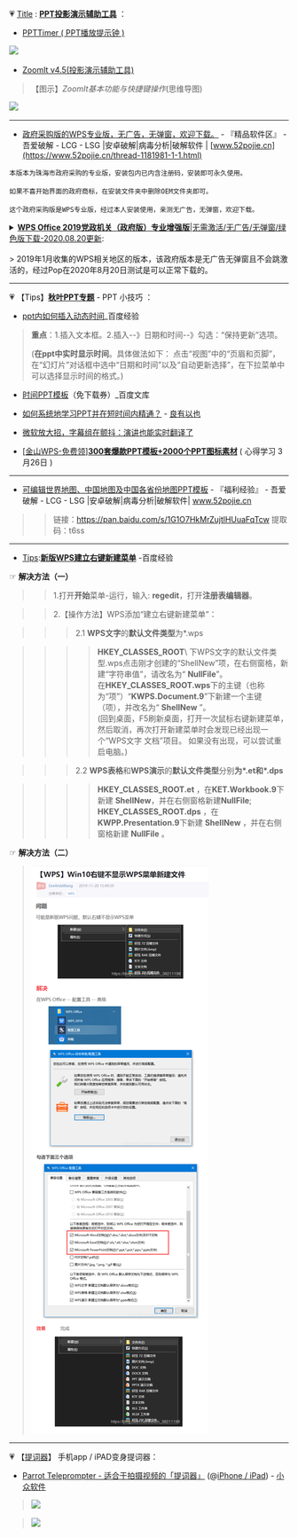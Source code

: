 

💗 [Title](https://taoste.github.io/Hello-World/Tools/PPT投影演示辅助工具/) : [**PPT投影演示辅助工具**]() ：

- [PPTTimer ( PPT播放提示钟 )](https://github.com/taoste/Hello-World/tree/master/Tools/PPT%E6%8A%95%E5%BD%B1%E6%BC%94%E7%A4%BA%E8%BE%85%E5%8A%A9%E5%B7%A5%E5%85%B7/PPTTimer)

<img src="https://github.com/taoste/Hello-World/blob/master/Tools/PPT投影演示辅助工具/PPTTimer/截图.jpg?raw=true"/>

- [ZoomIt v4.5(投影演示辅助工具)](https://github.com/taoste/Hello-World/blob/master/Tools/PPT%E6%8A%95%E5%BD%B1%E6%BC%94%E7%A4%BA%E8%BE%85%E5%8A%A9%E5%B7%A5%E5%85%B7/ZoomIt%20v4.5(%E6%8A%95%E5%BD%B1%E6%BC%94%E7%A4%BA%E8%BE%85%E5%8A%A9%E5%B7%A5%E5%85%B7).zip)

> 【图示】*ZoomIt基本功能与快捷键操作*(思维导图)
 <img src="https://github.com/taoste/Hello-World/blob/master/Tools/PPT%E6%8A%95%E5%BD%B1%E6%BC%94%E7%A4%BA%E8%BE%85%E5%8A%A9%E5%B7%A5%E5%85%B7/ZoomIt%E5%9F%BA%E6%9C%AC%E5%8A%9F%E8%83%BD%E4%B8%8E%E5%BF%AB%E6%8D%B7%E9%94%AE%E6%93%8D%E4%BD%9C(%E6%80%9D%E7%BB%B4%E5%AF%BC%E5%9B%BE).png?raw=true"/>
 
-----------------------------------------------------------------------

- [政府采购版的WPS专业版，无广告，无弹窗，欢迎下载。](https://www.52pojie.cn/forum.php?mod=viewthread&tid=1057762&ctid=1668) - 『精品软件区』 - 吾爱破解 - LCG - LSG |安卓破解|病毒分析|破解软件 | [www.52pojie.cn](https://www.52pojie.cn/thread-1181981-1-1.html) 
```
本版本为珠海市政府采购的专业版，安装包内已内含注册码，安装即可永久使用。

如果不喜开始界面的政府商标，在安装文件夹中删除OEM文件夹即可。

这个政府采购版是WPS专业版，经过本人安装使用，亲测无广告，无弹窗，欢迎下载。
```

<details>
<summary>
   <a href="http://429006.com/article/technology/4413.htm"><b>WPS Office 2019党政机关（政府版）专业增强版</b>|无需激活/无广告/无弹窗/绿色版下载-2020.08.20更新</a>:
<br><br>
     > 2019年1月收集的WPS相关地区的版本，该政府版本是无广告无弹窗且不会跳激活的，经过Pop在2020年8月20日测试是可以正常下载的。
     </summary>       
<br>>> <a href="http://ts.wps.cn/gov/guangdong/zhuhai/installation/WPS%20Office%202019%20%E7%8F%A0%E6%B5%B7%E5%B8%82%E6%94%BF%E5%BA%9C%E4%B8%93%E4%B8%9A%E7%89%88(11.8.2.8506).exe">WPS Office 2019 珠海市政府专业版(11.8.2.8506).exe</a> 百度云盘-下载链接：https://pan.baidu.com/s/1l0YmYJaL8vycZh-au2FJiA (已失效)  提取码：j9ww
   <table> 
       <tr> 
          <td>
<blockquote>  <!-- 引用标签 -->       
<li>1、广东省</li>
<br>
<br>广东省政府机关单位：<br>
<br>http://wpspro.support.wps.cn/gov/guangdong/<br>
<br>WPS Office 2016 专用版（10.8.0.6423）<br>潮州市党政机关单位：<br>
<br>http://wpspro.support.wps.cn/gov/guangdong/chaozhou/<br>
<br>WPS Office 2019 专业增强版（11.8.2.8053）<br>惠州市党政机关单位：<br>
<br>http://wpspro.support.wps.cn/gov/guangdong/huizhou/<br>
<br>WPS Office 2019 专业版（11.8.2.7978）<br>中山市政府党政机关：<br>
<br>http://wpspro.support.wps.cn/gov/guangdong/zhongshan/<br>
<br>WPS Office 2016 专业版（10.8.0.6470）<br>珠海市党政机关单位：<br>
<br>http://wpspro.support.wps.cn/gov/guangdong/zhuhai/<br>WPS Office 2016 专业增强版（10.8.2.6726）<br>
<br>佛山市党政机关单位：<br>
<br>http://wpspro.support.wps.cn/gov/guangdong/foshan/<br>
<br>（需要密码才能进入）<br>茂名市党政机关单位：<br>
<br>http://wpspro.support.wps.cn/gov/guangdong/maoming/<br>
<br>WPS Office 2019 专业增强版（11.8.2.8053）<br>河源市党政机关单位：<br>
<br>http://wpspro.support.wps.cn/gov/guangdong/heyuan/<br>
<br>WPS Office 2016 专业版（10.8.2.6837）<br>揭阳市党政机关单位：<br>
<br>http://wpspro.support.wps.cn/gov/guangdong/jieyang/<br>
<br>WPS Office 2016 专业版（10.8.0.6423）<br>肇庆市党政机关单位：<br>
<br>http://wpspro.support.wps.cn/gov/guangdong/zhaoqing/<br>
<br>WPS Office 2016 专业增强版（10.8.2.6613）<br>
<br>
<li>2、重庆市</li>
<br>
<br>重庆市政府机关单位：http://wpspro.support.wps.cn/gov/chongqing/ <br>
<br>WPS Office 2016 专用版（10.8.2.6762）<br>铜梁区党政机关单位：http://wpspro.support.wps.cn/gov/chongqing/tongliang/ <br>
<br>WPS Office 2019 铜梁区党政机关专业版（11.8.2.8053）<br>巴南区党政机关单位：http://wpspro.support.wps.cn/gov/chongqing/banan/<br>
<br>WPS Office 2016 专业增强版（10.8.2.6837）<br>沙坪坝区政府机关单位：http://wpspro.support.wps.cn/gov/chongqing/shapingba/<br>
<br>WPS Office 2016 专用版（10.8.2.6837）<br>荣昌区政府机关单位：http://wpspro.support.wps.cn/gov/chongqing/rongchang/<br>
<br>WPS Office 2016 专业版（10.8.0.6206）<br>云阳县政府机关单位：http://wpspro.support.wps.cn/gov/chongqing/yunyang/<br>
<br>WPS Office 2016 专业版（10.8.2.6726）<br>奉节县政府机关单位：http://wpspro.support.wps.cn/gov/chongqing/fengjie/<br>
<br>WPS Office 2016 专业增强版（10.8.0.6206）<br>巫溪县党政机关单位：http://wpspro.support.wps.cn/gov/chongqing/wuxi/<br>
<br>WPS Office 2016 专业版（10.8.0.6206）<br>秀山县党政机关单位：http://wpspro.support.wps.cn/gov/chongqing/xiushan/<br>
<br>WPS Office 2016 专用版（10.8.2.6666）<br>
<br>
<li>3、海南省</li>
<br>
<br>海南省党政机关单位：http://wpspro.support.wps.cn/gov/hainan/<br>
<br>WPS Office 2016 专业版（10.8.2.6784）<br>三亚市党政机关单位：http://wpspro.support.wps.cn/gov/hainan/sanya/<br>
<br>WPS Office 2016 专业版（10.8.2.6784）<br>
<br>
<li>4、云南省</li>
<br>
<br>云南省党政机关单位：http://wpsupdate.ynxgj.gov.cn:21009/wps_download/index.html <br>
<br>WPS Office 2016 专业增强版（10.8.2.6837）<br>
<br>
<li>5、山东省</li>
<br>
<br>山东省部分省级预算单位：http://wpspro.support.wps.cn/gov/shandong/<br>
<br>WPS Office 2016 专业版（版本号：10.8.2.6726）<br>德州市党政机关单位：http://wpspro.support.wps.cn/gov/shandong/dezhou/
<br>WPS Office 2016 专业版（版本号：10.8.2.6837）
<br>
<br>日照市党政机关单位：http://wpspro.support.wps.cn/gov/shandong/rizhao/
<br>WPS Office 2016 专业版（版本号：10.8.2.6948）
<br>
<br>莱芜市党政机关单位：http://wpspro.support.wps.cn/gov/shandong/laiwu/
<br>WPS Office 2016 专业版（版本号：10.8.2.6870）
<br>
<br>烟台市党政机关单位：http://wpspro.support.wps.cn/gov/shandong/yantai/
<br>WPS Office 2016 专业版（版本号：10.8.2.6726）
<br>
<br>枣庄市党政机关单位：http://wpspro.support.wps.cn/gov/shandong/zaozhuang/
<br>WPS Office 2016 专业版（版本号：10.8.2.6949）
<br>
<br>威海市党政机关单位：http://wpspro.support.wps.cn/gov/shandong/weihai/
<br>WPS Office2019 （版本号：11.8.2.7978）
<br>
<li>6、山西省</li>
<br>
<br>晋城市政府机关单位：http://wpspro.support.wps.cn/gov/shanxi/jincheng/
<br>WPS Office 2016 专业版（10.8.0.6870）
<br>
<br>运城市党政机关单位：http://wpspro.support.wps.cn/gov/shanxi/yuncheng/
<br>WPS Office 2016 运城市党政机关专用版（10.8.0.6058）
<br>
<br>国家税务总局山西省税务局：http://wpspro.support.wps.cn/gov/shanxi/shuiwu/
<br>WPS Office 2016 专业版（10.8.0.6423）
<br>
<li>7、广西省</li>
<br>
<br>广西省党政机关单位：http://wpspro.support.wps.cn/gov/guangxi/
<br>WPS Office 2016 专用版（10.8.2.6666）
<br>
<li>8、吉林省</li>
<br>
<br>吉林市党政机关单位：http://wpspro.support.wps.cn/gov/jilin/
<br>WPS Office 2016 专用版（10.8.0.6501）
<br>
<li>9、湖南省</li>
<br>
<br>长沙市党政机关单位：http://wpspro.support.wps.cn/gov/hunan/changsha/
<br>WPS Office 2016 专业版（10.8.0.6058）
<br>
<li>10、四川省</li>
<br>
<br>四川省政府机关单位：http://wpspro.support.wps.cn/gov/sichuan/
<br>WPS Office 2016 专业版（10.8.2.6784）
<br>
<br>成都市党政机关单位：http://wpspro.support.wps.cn/gov/sichuan/chengdu/
<br>WPS Office 2016 专业版（10.8.0.6058）
<br>
<br>雅安市党政机关单位：http://wpspro.support.wps.cn/gov/sichuan/yaan/
<br>WPS Office 2016 专业版（10.8.0.6058）
<br>
<br>广元市教育行业：http://wpspro.support.wps.cn/gov/sichuan/guangyuan/
<br>WPS Office 2016 广元市教育专用版（10.8.0.6253）
<br>
<li>11、辽宁省</li>
<br>
<br>辽宁省直机关政府单位：http://wpspro.support.wps.cn/gov/liaoning/
<br>WPS_Office_2016_辽宁省直机关政府专用版
<br>
<br>沈阳市党政机关单位：http://wpspro.support.wps.cn/gov/liaoning/shenyang/
<br>WPS Office 2013 专业增强版（9.1.0.5026）
<br>
<li>12、黑龙江省</li>
<br>
<br>黑龙江省直党政机关：http://wpspro.support.wps.cn/gov/heilongjiang/
<br>WPS Office 2016 专业版（版本号：10.8.2.6870）
<br>
<br>大庆市党政机关单位：http://wpspro.support.wps.cn/gov/heilongjiang/daqing/
<br>WPS Office 2016 专业版（版本号：10.8.2.6666）
<br>
<br>绥化市党政机关单位：http://wpspro.support.wps.cn/gov/heilongjiang/suihua/
<br>WPS Office 2016 专业版（版本号：10.8.2.6784）
<br>
<li>13、福建省</li>
<br>
<br>福建省党政机关单位：http://wpspro.support.wps.cn/gov/fujian/
<br>WPS Office 2016 福建省直试用版（10.8.0.6501）
<br>
<br>泉州市党政机关单位：http://wpspro.support.wps.cn/gov/fujian/quanzhou/
<br>WPS Office 2016 专业增强版（10.8.0.6058）
<br>
<br>福州市党政机关单位：http://wpspro.support.wps.cn/gov/fujian/fuzhou/
<br>WPS Office 2016 专业增强版（10.8.0.6058）
<br>
<br>厦门市党政机关单位：http://wpspro.support.wps.cn/gov/fujian/xiamen/
<br>WPS Office 2016 专业版和专业增强版（10.8.0.6501）
<br>
<li>14、江西省</li>
<br>
<br>江西省党政机关单位：http://wpspro.support.wps.cn/gov/jiangxi/
<br>WPS Office 2016 江西省电子政务专版（10.8.0.6294）
<br>
<li>15、西藏自治区</li>
<br>
<br>西藏自治区党政机关单位：http://wpspro.support.wps.cn/gov/xizang/
<br>WPS Office 2016 专业版（10.8.2.6666）
<br>
<li>16、北京市</li>
<br>
<br>西城区政府机关单位：http://wpspro.support.wps.cn/gov/beijing/xicheng/
<br>WPS Office 2016 专业版（10.8.0.6253）
<br>
<br>平谷区政府机关单位：http://wpspro.support.wps.cn/gov/beijing/pinggu/
<br>WPS Office 2016 专业版（10.8.2.6726）
<br>
<br>石景山区党政机关单位：http://wpspro.support.wps.cn/gov/beijing/shijingshan/
<br>WPS Office 2016 专业版（10.8.0.6058）
<br>
<li>17、安徽省</li>
<br>
<br>六安市政府机关单位：http://wpspro.support.wps.cn/gov/anhui/liuan/
<br>WPS Office 2016 专业增强版（10.8.0.6253）
<br>
<li>18、湖北省</li>
<br>
<br>武汉市党政机关单位：
<br>http://wpspro.support.wps.cn/gov/hubei/wuhan/
<br>WPS Office 2016 专业增强版（10.8.2.6837）
<br>
<li>19、各其他企业单位</li>
<br>
<br>中国能源建设股份有限公司：
<br>http://wpspro.support.wps.cn/enterprise/ceec/
<br>WPS Office 2016 专业增强版（10.8.2.6784）
<br>
<br>中国铁建：http://wpspro.support.wps.cn/enterprise/crcc/
<br>WPS Office（10.8.0.6470）
<br>
<br>石家庄市人力资源和社会保障局：
<br>http://www.sjzrs.gov.cn/col/1515 ... /1518329562990.html
<br>WPS Office 2016 专业版（10.8.0.5562）
<br>
<li>【WPS Office 2019党政机关（政府版）专业增强版--使用技巧】</li>
<br>
<br>把那行xxxx单位的字去了的方法：
<br>\Program Files (x86)\Kingsoft\WPS Office\11.8.2.8053\oem
<br>替换图片就行了。
<br>
<br>WPS Office简单去广告方法：
<br>首先打开控制面板，假装要卸载wps.然后卸载，wps会问你卸载原因。这时候你就选择广告太多。这时候会弹出彻底关闭广告的弹窗。
<br>
<br>====================================================
<br>
<br>序列号1：694BF-YUDBG-EAR69-BPRGB-ATQXH
<br>序列号2：YA63N-2KPNK-FETLY-MKR89-TPJRE
<br>序列号3：9DP6T-9AGWG-KWV33-9MPC8-JDCVF
<br>序列号4：THUV2-32HH7-6NMHN-PTX7Y-QQCTH
<br>序列号5：R7AKQ-KLBXV-RNX3F-BPACQ-NQDGE
<br>
<br>====================================================
<br>
<li>【WPS Office 2019党政机关（政府版）专业增强版 下载地址：】</li>
<br>
<br>WPS Office 2019 专业增强版，珠海目前可以下载（2020-08-20 Pop亲测）。
<br>
<br>WPS Office 2019珠海市政府专业版ProV11.8.2.8506附VBA安装版
<br>
<br>File: <a href="http://ts.wps.cn/gov/guangdong/zhuhai/installation/WPS%20Office%202019%20珠海市政府专业版(11.8.2.8506).exe" title="">WPS Office 2019 珠海市政府专业版（11.8.2.8506）.exe</a>
<br>Size: 204752016 bytes
<br>File Version: 11.8.2.8506
<br>Modified: 2019年10月18日, 11:10:48
<br>MD5: DEC2E0DEA563F6E42A8C6A534A7639CD
<br>SHA1: 55468CA9BC8704A36C4E59E009E3D181A994026B
<br>CRC32: C8542180
<br>
<br>File: VBA_Setup.exe
<br>Size: 23439912 bytes
<br>Modified: 2019年10月18日, 11:35:01
<br>MD5: 73BA37D37D3FDE0A3FB3FA5D190F1E9E
<br>SHA1: 66E8656FDEC357B42E9E0C5135C2B9245D2E3943
<br>CRC32: E502E236
<br>
<br>https://pan.baidu.com/s/1ghUHphIVILMB5JDG8G6J9Q 密码：nm7r
<br>
<br>https://htcuicom.ctfile.com/dir/271121-32249365-8d6875/
<br>
<br>https://www.cr173.com/soft/1115891.html
<br>
<br>其他地区直接下载地址：
<br>
<br>http://wpspro.support.wps.cn/gov/guangdong/chaozhou/installation/WPS%20Office%202019%20专业版（潮州市党政机关单位）.exe
<br>
<br>http://wpspro.support.wps.cn/gov/guangdong/huizhou/installation/WPS%20Office%202016专业版（惠州市直机关单位）.exe
<br>
<br>http://wpspro.support.wps.cn/gov/guangdong/huizhou/installation/WPS%20Office%202019专业版（惠州市直机关单位）.exe
<br>
<br>http://wpspro.support.wps.cn/gov/guangdong/huizhou/installation/WPS%20Office%202019专业版（惠城区直机关单位）.exe
<br>
<br>http://wpspro.support.wps.cn/gov/guangdong/huizhou/installation/WPS%20Office%202019专业版（惠阳区直机关单位）.exe
<br>
<br>http://wpspro.support.wps.cn/gov/guangdong/huizhou/installation/WPS%20Office%202019专业版（惠东县直机关单位）.exe
<br>
<br>http://wpspro.support.wps.cn/gov/guangdong/huizhou/installation/WPS%20Office%202019专业版（博罗县直机关单位）.exe
<br>
<br>http://wpspro.support.wps.cn/gov/guangdong/huizhou/installation/WPS%20Office%202019专业版（龙门县直机关单位）.exe
<br>
<br>http://wpspro.support.wps.cn/gov/guangdong/huizhou/installation/WPS%20Office%202019专业版（仲恺区直机关单位）.exe
<br>
<br>http://wpspro.support.wps.cn/gov/guangdong/huizhou/installation/WPS%20Office%202019专业版（大亚湾区直机关单位）.exe
<br>
<br>http://wpspro.support.wps.cn/gov/guangdong/huizhou/installation/WPS%20Office%202016专业版（惠城区直机关单位）.exe
<br>
<br>http://wpspro.support.wps.cn/gov/guangdong/huizhou/installation/WPS%20Office%202016专业版（惠阳区直机关单位）.exe
<br>
<br>http://wpspro.support.wps.cn/gov/guangdong/huizhou/installation/WPS%20Office%202016专业版（惠东县直机关单位）.exe
<br>
<br>http://wpspro.support.wps.cn/gov/guangdong/huizhou/installation/WPS%20Office%202016专业版（博罗县直机关单位）.exe
<br>
<br>http://wpspro.support.wps.cn/gov/guangdong/huizhou/installation/WPS%20Office%202016专业版（龙门县直机关单位）.exe
<br>
<br>http://wpspro.support.wps.cn/gov/guangdong/huizhou/installation/WPS%20Office%202016专业版（仲恺区直机关单位）.exe
<br>
<br>http://wpspro.support.wps.cn/gov/guangdong/huizhou/installation/WPS%20Office%202016专业版（大亚湾区直机关单位）.exe
<br>
<br>http://wpspro.support.wps.cn/gov/guangdong/zhongshan/installation/WPS%20Office%202016%20中山市政府市直专用版.exe
<br>
<br>http://wpspro.support.wps.cn/gov/guangdong/zhongshan/installation/WPS%20Office%202016%20中山市政府区镇专用版.exe
<br>
<br>http://wpspro.support.wps.cn/gov/guangdong/maoming/installation/WPS%20Office%202019%20专业版（茂名市党政机关单位）.exe
<br>
<br>http://wpspro.support.wps.cn/gov/guangdong/jieyang/installation/WPS%20Office%202016%20揭阳市市直党政机关专用版.exe
<br>
<br>http://wpspro.support.wps.cn/gov/guangdong/jieyang/installation/WPS%20Office%202016%20揭东区党政机关专用版.exe
<br>
<br>http://wpspro.support.wps.cn/gov/guangdong/jieyang/installation/WPS%20Office%202016%20揭西县党政机关专用版.exe
<br>
<br>http://wpspro.support.wps.cn/gov/guangdong/jieyang/installation/WPS%20Office%202016%20榕城区党政机关专用版.exe
<br>
<br>http://wpspro.support.wps.cn/gov/guangdong/jieyang/installation/WPS%20Office%202016%20普侨区党政机关专用版.exe
<br>
<br>http://wpspro.support.wps.cn/gov/guangdong/jieyang/installation/WPS%20Office%202016%20普宁市党政机关专用版.exe
<br>
<br>http://wpspro.support.wps.cn/gov/guangdong/jieyang/installation/WPS%20Office%202016%20惠来县党政机关专用版.exe
<br>
<br>http://wpspro.support.wps.cn/gov/guangdong/jieyang/installation/WPS%20Office%202016%20揭阳产业园党政机关专用版.exe
<br>
<br>http://wpspro.support.wps.cn/gov/guangdong/jieyang/installation/WPS%20Office%202016%20大南山侨区党政机关专用版.exe
<br>
<br>http://wpspro.support.wps.cn/gov/guangdong/jieyang/installation/WPS%20Office%202016%20揭阳空港经济区党政机关专用版.exe
<br>
<br>http://wpspro.support.wps.cn/gov/guangdong/jieyang/installation/WPS%20Office%202016%20大南海石化工业区党政机关专用版.exe
<br></blockquote>  <!-- 引用标签 -->
<br></td>
<br>      </tr> 
<br>    </table> 
<br></details>

-----------------------------------------------------------------------

💗 【Tips】[**秋叶PPT专题**](https://github.com/taoste/Hello-World/tree/master/eBook/QiuYePPT) - PPT 小技巧 ：

- [ppt内如何插入动态时间](https://jingyan.baidu.com/article/af9f5a2d2bff2843150a4555.html)_百度经验

> **重点**：1.插入文本框。2.插入--》日期和时间--》勾选：“保持更新”选项。
>
> (**在ppt中实时显示时间**。具体做法如下： 点击“视图”中的“页眉和页脚”，在“幻灯片”对话框中选中“日期和时间”以及“自动更新选择”，在下拉菜单中可以选择显示时间的格式。)

- [时间PPT模板](https://wenku.baidu.com/view/860c18170b4e767f5acfce47.html?sxts=1529738573080)（免下载券）_百度文库

- [如何系统地学习PPT并在短时间内精通？](http://whuhan2013.github.io/blog/2016/05/18/ppt-make-learn/) - [良有以也](http://whuhan2013.github.io/)

- [微软放大招，字幕组在颤抖：演讲也能实时翻译了](http://www.360doc.com/content/17/0717/22/848059_672177775.shtml)

- [[金山WPS-免费领]**300套爆款PPT模板+2000个PPT图标素材**](https://mp.weixin.qq.com/s/0WEjmYe4RElX2Yppe87_KA)  (  心得学习  3月26日 )

-----------------------------------------------------------------------

- [可编辑世界地图、中国地图及中国各省份地图PPT模板](https://www.52pojie.cn/forum.php?mod=viewthread&tid=1067222&ctid=1668) - 『福利经验』 - 吾爱破解 - LCG - LSG |安卓破解|病毒分析|破解软件| www.52pojie.cn  

>> 链接：https://pan.baidu.com/s/1G1O7HkMrZujtlHUuaFqTcw
>> 提取码：t6ss 

-------------------------------------------------------

- [Tips](https://github.com/taoste/Hello-World/blob/master/Tools/PPT%E6%8A%95%E5%BD%B1%E6%BC%94%E7%A4%BA%E8%BE%85%E5%8A%A9%E5%B7%A5%E5%85%B7/):[**新版WPS建立右键新建菜单**](https://jingyan.baidu.com/article/3d69c5515d458cf0ce02d750.html) -百度经验

☞ **解决方法（一）**

>> 1.打开**开始**菜单-运行，输入: **regedit**，打开**注册表编辑器**。

>> 2.【操作方法】WPS添加“建立右键新建菜单”：

>>> 2.1 **WPS文字**的**默认文件类型**为*.wps

>>>> **HKEY_CLASSES_ROOT**\ 下WPS文字的默认文件类型.wps点击刚才创建的“ShellNew”项，在右侧窗格，新建“字符串值”，请改名为“ **NullFile**”。<br>
>>>> 在**HKEY_CLASSES_ROOT\.wps**下的主键（也称为“项”）“**KWPS.Document.9**”下新建一个主键（项），并改名为“ **ShellNew** ”。<br>
>>>> (回到桌面，F5刷新桌面，打开一次鼠标右键新建菜单，然后取消，再次打开新建菜单时会发现已经出现一个“WPS文字 文档”项目。
>>>> 如果没有出现，可以尝试重启电脑。)

>>> 2.2 **WPS表格**和**WPS演示**的**默认文件类型**分别**为*.et和*.dps**

>>>> **HKEY_CLASSES_ROOT\.et** ，在**KET.Workbook.9**下新建 **ShellNew**，并在右侧窗格新建**NullFile**;<br> 
>>>> **HKEY_CLASSES_ROOT\.dps** ，在**KWPP.Presentation.9**下新建 **ShellNew** ，并在右侧窗格新建 **NullFile** 。

☞ **解决方法（二）**

> <img src="https://github.com/taoste/Hello-World/blob/master/Tools/%E9%87%91%E5%B1%B1&%E7%8C%8E%E8%B1%B9/Win10-WPS-SoS.png?raw=true" title="新版WPS建立右键新建菜单的解决方案"  />

-------------------------------------------------------

💗 【[提词器](https://github.com/taoste/Hello-World/tree/master/Tools/apk/%E9%80%8F%E6%98%8E%E7%8E%BB%E7%92%83%E6%9D%BF-%E6%8F%90%E8%AF%8D%E5%99%A8)】 手机app / iPAD变身提词器：

- [Parrot Teleprompter - 适合于拍摄视频的「提词器」](https://www.appinn.com/parrot-teleprompter/) (@[iPhone / iPad](https://itunes.apple.com/us/app/parrot-teleprompter/id1010384663?mt=8&ref=appinn)) - [小众软件](https://www.appinn.com/p)

> <img src="https://camo.githubusercontent.com/73deee2b14c23211031bef0305ac3859039452a3/68747470733a2f2f696d67332e617070696e6e2e636f6d2f696d616765732f3230313831322f706172726f742e6a7067216f?raw=true"/>

> <img src="https://camo.githubusercontent.com/1fa569d77c58368c542a1b0c18917dc941e651e7/68747470733a2f2f696d67332e617070696e6e2e636f6d2f696d616765732f3230313831322f323031382d31322d313631322d33352d33332e6a7067216f?raw=true"/>

